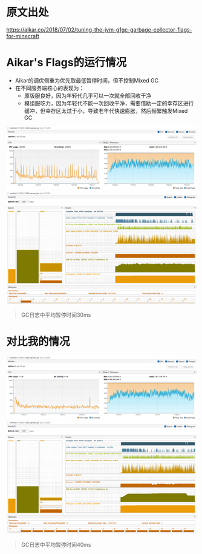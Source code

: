 
# 原文出处
https://aikar.co/2018/07/02/tuning-the-jvm-g1gc-garbage-collector-flags-for-minecraft

# Aikar's Flags的运行情况
- Aikar的调优侧重为优先取最低暂停时间，但不控制Mixed GC
- 在不同服务端核心的表现为：
  - 原版服良好，因为年轻代几乎可以一次就全部回收干净
  - 模组服吃力，因为年轻代不能一次回收干净，需要借助一定的幸存区进行缓冲，但幸存区太过于小，导致老年代快速膨胀，然后频繁触发Mixed GC

![](./img/aikar-g1-load.png)
![](./img/aikar-g1-usage.png)
> GC日志中平均暂停时间30ms

# 对比我的情况
![](./img/my-g1-load.png)
![](./img/my-g1-usage.png)
> GC日志中平均暂停时间40ms

